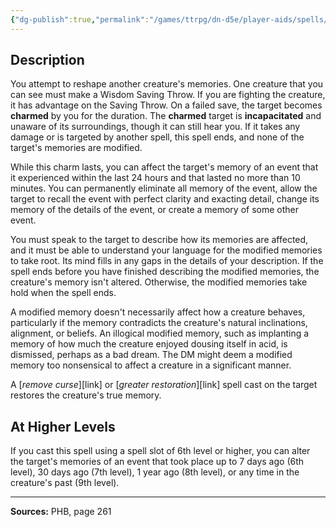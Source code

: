```yaml
---
{"dg-publish":true,"permalink":"/games/ttrpg/dn-d5e/player-aids/spells/level-5/modify-memory/","tags":["TTRPG/DND/5e","verbal","somatic","concentration","Spell"],"noteIcon":""}
---
```



## Description
You attempt to reshape another creature's memories.
One creature that you can see must make a Wisdom Saving Throw.
If you are fighting the creature, it has advantage on the Saving Throw.
On a failed save, the target becomes **charmed** by you for the duration.
The **charmed** target is **incapacitated** and unaware of its surroundings, though it can still hear you.
If it takes any damage or is targeted by another spell, this spell ends, and none of the target's memories are modified.

While this charm lasts, you can affect the target's memory of an event that it experienced within the last 24 hours and that lasted no more than 10 minutes.
You can permanently eliminate all memory of the event, allow the target to recall the event with perfect clarity and exacting detail, change its memory of the details of the event, or create a memory of some other event.

You must speak to the target to describe how its memories are affected, and it must be able to understand your language for the modified memories to take root.
Its mind fills in any gaps in the details of your description.
If the spell ends before you have finished describing the modified memories, the creature's memory isn't altered.
Otherwise, the modified memories take hold when the spell ends.

A modified memory doesn't necessarily affect how a creature behaves, particularly if the memory contradicts the creature's natural inclinations, alignment, or beliefs.
An illogical modified memory, such as implanting a memory of how much the creature enjoyed dousing itself in acid, is dismissed, perhaps as a bad dream.
The DM might deem a modified memory too nonsensical to affect a creature in a significant manner.

A [*remove curse*][link] or [*greater restoration*][link] spell cast on the target restores the creature's true memory.

## At Higher Levels
If you cast this spell using a spell slot of 6th level or higher, you can alter the target's memories of an event that took place up to 7 days ago (6th level), 30 days ago (7th level), 1 year ago (8th level), or any time in the creature's past (9th level).

---

**Sources:** PHB, page 261
